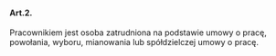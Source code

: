 #### Art.2.

Pracownikiem jest osoba zatrudniona na podstawie umowy o pracę, powołania, wyboru, mianowania lub spółdzielczej umowy o pracę.

